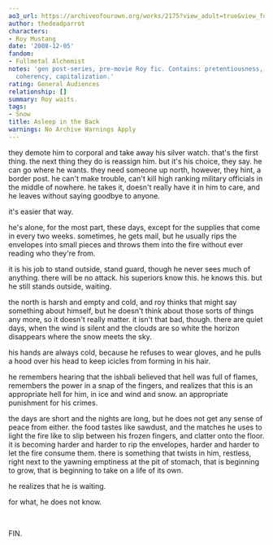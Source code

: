 ```yaml
---
ao3_url: https://archiveofourown.org/works/2175?view_adult=true&view_full_work=true
author: thedeadparrot
characters:
- Roy Mustang
date: '2008-12-05'
fandom:
- Fullmetal Alchemist
notes: 'gen post-series, pre-movie Roy fic. Contains: pretentiousness, snow. Lacks:
  coherency, capitalization.'
rating: General Audiences
relationship: []
summary: Roy waits.
tags:
- Snow
title: Asleep in the Back
warnings: No Archive Warnings Apply
---
```


they demote him to corporal and take away his silver watch. that's the first thing. the next thing they do is reassign him. but it's his choice, they say. he can go where he wants. they need someone up north, however, they hint, a border post. he can't make trouble, can't kill high ranking military officials in the middle of nowhere. he takes it, doesn't really have it in him to care, and he leaves without saying goodbye to anyone.

it's easier that way.

he's alone, for the most part, these days, except for the supplies that come in every two weeks. sometimes, he gets mail, but he usually rips the envelopes into small pieces and throws them into the fire without ever reading who they're from.

it is his job to stand outside, stand guard, though he never sees much of anything. there will be no attack. his superiors know this. he knows this. but he still stands outside, waiting.

the north is harsh and empty and cold, and roy thinks that might say something about himself, but he doesn't think about those sorts of things any more, so it doesn't really matter. it isn't that bad, though. there are quiet days, when the wind is silent and the clouds are so white the horizon disappears where the snow meets the sky.

his hands are always cold, because he refuses to wear gloves, and he pulls a hood over his head to keep icicles from forming in his hair.

he remembers hearing that the ishbali believed that hell was full of flames, remembers the power in a snap of the fingers, and realizes that this is an appropriate hell for him, in ice and wind and snow. an appropriate punishment for his crimes.

the days are short and the nights are long, but he does not get any sense of peace from either. the food tastes like sawdust, and the matches he uses to light the fire like to slip between his frozen fingers, and clatter onto the floor. it is becoming harder and harder to rip the envelopes, harder and harder to let the fire consume them. there is something that twists in him, restless, right next to the yawning emptiness at the pit of stomach, that is beginning to grow, that is beginning to take on a life of its own.

he realizes that he is waiting.

for what, he does not know.

 

FIN.